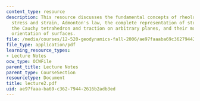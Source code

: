 ```yaml
---
content_type: resource
description: This resource discusses the fundamental concepts of rheology that are
  stress and strain, Admonton's law, the complete representation of stress at a point,
  the Cauchy tetrahedron and traction on arbitrary planes, and their motivation, definition,
  orientation of surfaces.
file: /media/courses/12-520-geodynamics-fall-2006/ae97faaaba69c36279442616b2adb3ed_lecture2.pdf
file_type: application/pdf
learning_resource_types:
- Lecture Notes
ocw_type: OCWFile
parent_title: Lecture Notes
parent_type: CourseSection
resourcetype: Document
title: lecture2.pdf
uid: ae97faaa-ba69-c362-7944-2616b2adb3ed
---
```

